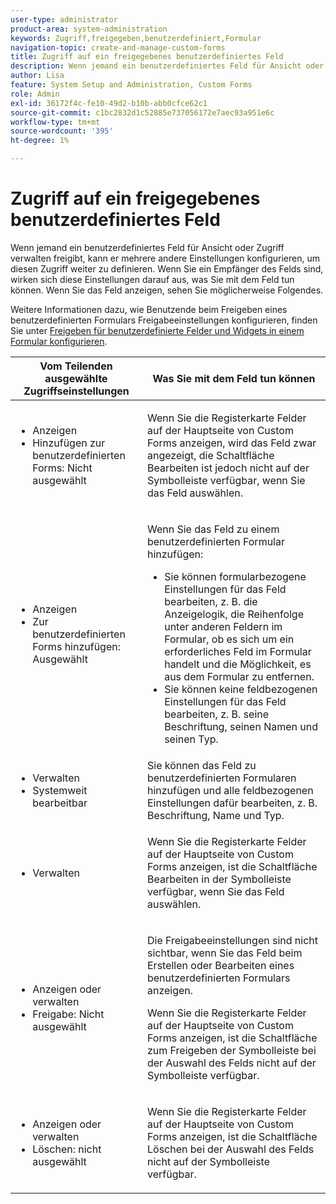 ```yaml
---
user-type: administrator
product-area: system-administration
keywords: Zugriff,freigegeben,benutzerdefiniert,Formular
navigation-topic: create-and-manage-custom-forms
title: Zugriff auf ein freigegebenes benutzerdefiniertes Feld
description: Wenn jemand ein benutzerdefiniertes Feld für Ansicht oder Zugriff verwalten freigibt, kann er mehrere andere Einstellungen konfigurieren, um diesen Zugriff weiter zu definieren. Wenn Sie ein Empfänger des Felds sind, wirken sich diese Einstellungen darauf aus, was Sie mit dem Feld tun können. Wenn Sie das Feld anzeigen, sehen Sie möglicherweise Folgendes.
author: Lisa
feature: System Setup and Administration, Custom Forms
role: Admin
exl-id: 36172f4c-fe10-49d2-b10b-abb0cfce62c1
source-git-commit: c1bc2832d1c52885e737056172e7aec93a951e6c
workflow-type: tm+mt
source-wordcount: '395'
ht-degree: 1%

---
```


# Zugriff auf ein freigegebenes benutzerdefiniertes Feld

Wenn jemand ein benutzerdefiniertes Feld für Ansicht oder Zugriff verwalten freigibt, kann er mehrere andere Einstellungen konfigurieren, um diesen Zugriff weiter zu definieren. Wenn Sie ein Empfänger des Felds sind, wirken sich diese Einstellungen darauf aus, was Sie mit dem Feld tun können. Wenn Sie das Feld anzeigen, sehen Sie möglicherweise Folgendes.

Weitere Informationen dazu, wie Benutzende beim Freigeben eines benutzerdefinierten Formulars Freigabeeinstellungen konfigurieren, finden Sie unter [Freigeben für benutzerdefinierte Felder und Widgets in einem Formular konfigurieren](/help/quicksilver/administration-and-setup/customize-workfront/create-manage-custom-forms/form-designer/manage-a-form/share-custom-fields.md).

<table style="table-layout:auto"> 
 <col> 
 <col> 
 <thead> 
  <tr> 
   <th>Vom Teilenden ausgewählte Zugriffseinstellungen</th> 
   <th>Was Sie mit dem Feld tun können</th> 
  </tr> 
 </thead> 
 <tbody> 
  <tr> 
   <td> 
    <ul> 
     <li>Anzeigen</li> 
     <li>Hinzufügen zur benutzerdefinierten Forms: Nicht ausgewählt</li> 
    </ul> </td> 
   <td> <p>Wenn Sie die Registerkarte Felder auf der Hauptseite von Custom Forms anzeigen, wird das Feld zwar angezeigt, die Schaltfläche Bearbeiten ist jedoch nicht auf der Symbolleiste verfügbar, wenn Sie das Feld auswählen.</p> </td> 
  </tr> 
  <tr> 
   <td> 
    <ul> 
     <li>Anzeigen</li> 
     <li>Zur benutzerdefinierten Forms hinzufügen: Ausgewählt</li> 
    </ul> </td> 
   <td> <p>Wenn Sie das Feld zu einem benutzerdefinierten Formular hinzufügen:</p> 
    <ul> 
     <li>Sie können formularbezogene Einstellungen für das Feld bearbeiten, z. B. die Anzeigelogik, die Reihenfolge unter anderen Feldern im Formular, ob es sich um ein erforderliches Feld im Formular handelt und die Möglichkeit, es aus dem Formular zu entfernen.</li> 
     <li>Sie können keine feldbezogenen Einstellungen für das Feld bearbeiten, z. B. seine Beschriftung, seinen Namen und seinen Typ.</li> 
    </ul> </td> 
  </tr> 
  <tr> 
   <td> 
    <ul> 
     <li>Verwalten</li> 
     <li>Systemweit bearbeitbar</li> 
    </ul> </td> 
   <td>Sie können das Feld zu benutzerdefinierten Formularen hinzufügen und alle feldbezogenen Einstellungen dafür bearbeiten, z. B. Beschriftung, Name und Typ.</td> 
  </tr> 
  <tr> 
   <td> 
    <ul> 
     <li>Verwalten</li> 
    </ul> </td> 
   <td> <p>Wenn Sie die Registerkarte Felder auf der Hauptseite von Custom Forms anzeigen, ist die Schaltfläche Bearbeiten in der Symbolleiste verfügbar, wenn Sie das Feld auswählen.</p> </td> 
  </tr> 
  <tr> 
   <td> 
    <ul> 
     <li>Anzeigen oder verwalten</li> 
     <li>Freigabe: Nicht ausgewählt</li> 
    </ul> </td> 
   <td> <p>Die Freigabeeinstellungen sind nicht sichtbar, wenn Sie das Feld beim Erstellen oder Bearbeiten eines benutzerdefinierten Formulars anzeigen.</p> <p>Wenn Sie die Registerkarte Felder auf der Hauptseite von Custom Forms anzeigen, ist die Schaltfläche zum Freigeben der Symbolleiste bei der Auswahl des Felds nicht auf der Symbolleiste verfügbar.</p> </td> 
  </tr> 
  <tr> 
   <td> 
    <ul> 
     <li>Anzeigen oder verwalten</li> 
     <li>Löschen: nicht ausgewählt</li> 
    </ul> </td> 
   <td> <p>Wenn Sie die Registerkarte Felder auf der Hauptseite von Custom Forms anzeigen, ist die Schaltfläche Löschen bei der Auswahl des Felds nicht auf der Symbolleiste verfügbar.</p> </td> 
  </tr> 
 </tbody> 
</table>
